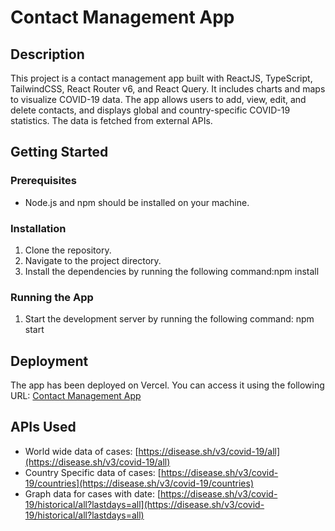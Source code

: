 # Contact Management App

## Description
This project is a contact management app built with ReactJS, TypeScript, TailwindCSS, React Router v6, and React Query. It includes charts and maps to visualize COVID-19 data. The app allows users to add, view, edit, and delete contacts, and displays global and country-specific COVID-19 statistics. The data is fetched from external APIs.


## Getting Started

### Prerequisites
- Node.js and npm should be installed on your machine.

### Installation
1. Clone the repository.
2. Navigate to the project directory.
3. Install the dependencies by running the following command:npm install 


### Running the App
1. Start the development server by running the following command:
npm start

## Deployment
The app has been deployed on Vercel. You can access it using the following URL:
[Contact Management App](https://example.com)

## APIs Used
- World wide data of cases: [https://disease.sh/v3/covid-19/all](https://disease.sh/v3/covid-19/all)
- Country Specific data of cases: [https://disease.sh/v3/covid-19/countries](https://disease.sh/v3/covid-19/countries)
- Graph data for cases with date: [https://disease.sh/v3/covid-19/historical/all?lastdays=all](https://disease.sh/v3/covid-19/historical/all?lastdays=all)
